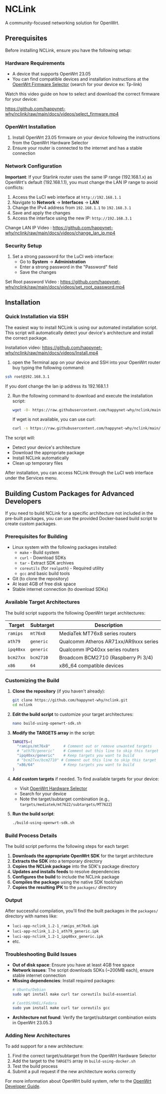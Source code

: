 # NCLink

A community-focused networking solution for OpenWrt.

## Prerequisites

Before installing NCLink, ensure you have the following setup:

### Hardware Requirements
- A device that supports OpenWrt 23.05
- You can find compatible devices and installation instructions at the [OpenWrt Firmware Selector](https://firmware-selector.openwrt.org/?version=23.05.5) (search for your device ex: Tp-link)

Watch this video guide on how to select and download the correct firmware for your device:

https://github.com/happynet-why/nclink/raw/main/docs/videos/select_firmware.mp4


### OpenWrt Installation
1. Install OpenWrt 23.05 firmware on your device following the instructions from the OpenWrt Hardware Selector
2. Ensure your router is connected to the internet and has a stable connection

### Network Configuration
**Important**: If your Starlink router uses the same IP range (192.168.1.x) as OpenWrt's default (192.168.1.1), you must change the LAN IP range to avoid conflicts:

1. Access the LuCI web interface at `http://192.168.1.1`
2. Navigate to **Network** → **Interfaces** → **LAN**
3. Change the IPv4 address from `192.168.1.1` to `192.168.3.1`
4. Save and apply the changes
5. Access the interface using the new IP: `http://192.168.3.1`

Change LAN IP Video : 
https://github.com/happynet-why/nclink/raw/main/docs/videos/change_lan_ip.mp4

### Security Setup
1. Set a strong password for the LuCI web interface:
   - Go to **System** → **Administration**
   - Enter a strong password in the "Password" field
   - Save the changes

Set Root password Video : 
https://github.com/happynet-why/nclink/raw/main/docs/videos/set_root_password.mp4


## Installation

### Quick Installation via SSH

The easiest way to install NCLink is using our automated installation script. This script will automatically detect your device's architecture and install the correct package.

Installation video:
https://github.com/happynet-why/nclink/raw/main/docs/videos/Install.mp4


1.  open the Terminal app on your device and SSH into your OpenWrt router buy typing the following command:
   ```bash
   ssh root@192.168.3.1 
   ```
   If you dont change the lan ip address its 192.168.1.1

2. Run the following command to download and execute the installation script:
   ```bash
   wget -O- https://raw.githubusercontent.com/happynet-why/nclink/main/install.sh | sh
   ```

   If wget is not available, you can use curl:
   ```bash
   curl -s https://raw.githubusercontent.com/happynet-why/nclink/main/install.sh | sh
   ```

The script will:
- Detect your device's architecture
- Download the appropriate package
- Install NCLink automatically
- Clean up temporary files

After installation, you can access NCLink through the LuCI web interface under the Services menu.

## Building Custom Packages for Advanced Developers

If you need to build NCLink for a specific architecture not included in the pre-built packages, you can use the provided Docker-based build script to create custom packages.

### Prerequisites for Building
- Linux system with the following packages installed:
  - `make` - Build system
  - `curl` - Download SDKs
  - `tar` - Extract SDK archives
  - `coreutils` (for `realpath`) - Required utility
  - `gcc` and basic build tools
- Git (to clone the repository)
- At least 4GB of free disk space
- Stable internet connection (to download SDKs)

### Available Target Architectures

The build script supports the following OpenWrt target architectures:

| Target | Subtarget | Description |
|--------|-----------|-------------|
| `ramips` | `mt76x8` | MediaTek MT76x8 series routers |
| `ath79` | `generic` | Qualcomm Atheros AR71xx/AR9xxx series |
| `ipq40xx` | `generic` | Qualcomm IPQ40xx series routers |
| `bcm27xx` | `bcm2710` | Broadcom BCM2710 (Raspberry Pi 3/4) |
| `x86` | `64` | x86_64 compatible devices |

### Customizing the Build

1. **Clone the repository** (if you haven't already):
   ```bash
   git clone https://github.com/happynet-why/nclink.git
   cd nclink
   ```

2. **Edit the build script** to customize your target architectures:
   ```bash
   nano build-using-openwrt-sdk.sh
   ```

3. **Modify the TARGETS array** in the script:
   ```bash
   TARGETS=(
     "ramips/mt76x8"      # Comment out or remove unwanted targets
     # "ath79/generic"    # Comment out this line to skip this target
     "ipq40xx/generic"    # Keep targets you want to build
     # "bcm27xx/bcm2710" # Comment out this line to skip this target
     "x86/64"             # Keep targets you want to build
   )
   ```

4. **Add custom targets** if needed. To find available targets for your device:
   - Visit [OpenWrt Hardware Selector](https://openwrt.org/toh/start)
   - Search for your device
   - Note the target/subtarget combination (e.g., `targets/mediatek/mt7622/subtargets/MT7622`)

5. **Run the build script**:
   ```bash
   ./build-using-openwrt-sdk.sh
   ```

### Build Process Details

The build script performs the following steps for each target:

1. **Downloads the appropriate OpenWrt SDK** for the target architecture
2. **Extracts the SDK** into a temporary directory
3. **Copies the NCLink package** into the SDK's package directory
4. **Updates and installs feeds** to resolve dependencies
5. **Configures the build** to include the NCLink package
6. **Compiles the package** using the native SDK toolchain
7. **Copies the resulting IPK** to the `packages/` directory

### Output

After successful compilation, you'll find the built packages in the `packages/` directory with names like:
- `luci-app-nclink_1.2-1_ramips_mt76x8.ipk`
- `luci-app-nclink_1.2-1_ath79_generic.ipk`
- `luci-app-nclink_1.2-1_ipq40xx_generic.ipk`
- etc.

### Troubleshooting Build Issues

- **Out of disk space**: Ensure you have at least 4GB free space
- **Network issues**: The script downloads SDKs (~200MB each), ensure stable internet connection
- **Missing dependencies**: Install required packages:
  ```bash
  # Ubuntu/Debian
  sudo apt install make curl tar coreutils build-essential
  
  # CentOS/RHEL/Fedora
  sudo yum install make curl tar coreutils gcc
  ```
- **Architecture not found**: Verify the target/subtarget combination exists in OpenWrt 23.05.3

### Adding New Architectures

To add support for a new architecture:

1. Find the correct target/subtarget from the OpenWrt Hardware Selector
2. Add the target to the `TARGETS` array in `build-using-docker.sh`
3. Test the build process
4. Submit a pull request if the new architecture works correctly

For more information about OpenWrt build system, refer to the [OpenWrt Developer Guide](https://openwrt.org/docs/guide-developer/start).

